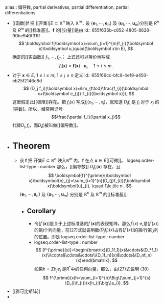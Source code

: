 alias:: 偏导数, partial derivatives, partial differentiation, partial differentiations

- [[函数]]$\boldsymbol f$ 把 [[开集]]$E{\subset}\mathbb{R}^n$ 映入 $\mathbb{R}^m$ . 设 $\{\boldsymbol e_1,\cdots, \boldsymbol e_n\}$ 及 $\{\boldsymbol u_1,\cdots, \boldsymbol u_m\}$分别是 $R^n$ 及 $R^m$ 的[[标准基]]。$\boldsymbol f$ 的[[分量]]是由
  id:: 655f636b-c852-4805-8828-90be940f31ff
  $$
  \boldsymbol f(\boldsymbol x)=\sum_{i=1}^{m}f_{i}(\boldsymbol x)\boldsymbol u,\quad(\boldsymbol x\in E),
  $$
  确定的[[实函数]] $f_1,\cdots,f_{m}$； 
  上式还可以等价地写成
  $$
  f_{i}(\boldsymbol x)=\boldsymbol{f}(\boldsymbol x)\cdot\boldsymbol{u}_{i},\quad 1\le i\le m.$$
- 对于 $\boldsymbol x\in E$, $1\le i\le m$, $1\le j\le n$ 定义
  id:: 655f66cc-bfc6-4ef8-a450-eb25f2146c8d
  $$
  (D_j f_i)(\boldsymbol x)=\lim_{t\to0}\frac{f_{i}(\boldsymbol x+t\boldsymbol e_{j})-f_{i}(\boldsymbol x)}t,
  $$
  这里假定此[[极限]]存在。把 $f_i(x)$ 写成$f_i(x_1,\cdots,x_i)$，就知道 $D_if_i$ 是 $f_i$ 对于 $x_j$ 的[[导数]](其他变量保持不变)。所以，经常用记号
  $$\frac{\partial f_i}{\partial x_j}$$
  代替$D_j,f_i$，而$D_if_i$被叫做[[偏导数]]。
- # Theorem
	- 设 $\boldsymbol f$ 把 开集$E\subset \mathbb R^n$ 映入$\mathbb R^m$ 内，$\boldsymbol f$ 在点 $\boldsymbol x\in E$[[可微]]。
	  logseq.order-list-type:: number
	  那么，[[偏导数]] $D_jf_i(\boldsymbol x)$ 存在，且
	  $$
	  \boldsymbol{f}^{\prime}(\boldsymbol x)\boldsymbol{e}_{j}=\sum_{i=1}^{n}(D_{j}f_{i})(\boldsymbol x)\boldsymbol{u}_{i}, \quad 1\le j\le n .
	  $$
	  $\{\boldsymbol e_1,\cdots, \boldsymbol e_n\}$ 及 $\{\boldsymbol u_1,\cdots, \boldsymbol u_m\}$ 分别是 $\mathbb R^n$ 及 $\mathbb R^m$ 的[[标准基]].
		- ## Corollary
			- 令$[f^{\prime}(\boldsymbol x)]$是关于上述标准基的$f^{\prime}(\boldsymbol x)$的表现矩阵。那么$f^{\prime}(x)$ e,是$[f^{\prime}(x)]$的第$j$个列向量，前(27)式就说明数($D_jf_i)(x)$占有$[f^{\prime}(x)]$的第$i$行第ز列的位置。即是
			  logseq.order-list-type:: number
			- logseq.order-list-type:: number
			  $$
			  [f^{\prime}(x)]=\begin{bmatrix}(D_1f_1)(x)&\cdots&(D_*f_1)(x)\\\cdots&\cdots&\cdots\\(D_1f_n)(x)&\cdots&(D_nf_n)(x)\end{bmatrix}.
			  $$
			  如果$h=\Sigma h_je_j$ 是$R^*$中的任何向量，那么，由(27)式说明
			  $\langle30\rangle$ 
			  $$
			  f^{\prime}(x)h=\sum_{i=1}^{n}\Big\{\sum_{j=1}^{s}(D_{i}f_{i})(x)h_{i}\big\}u_{i}.
			  $$
- [[雅可比矩阵]]
-